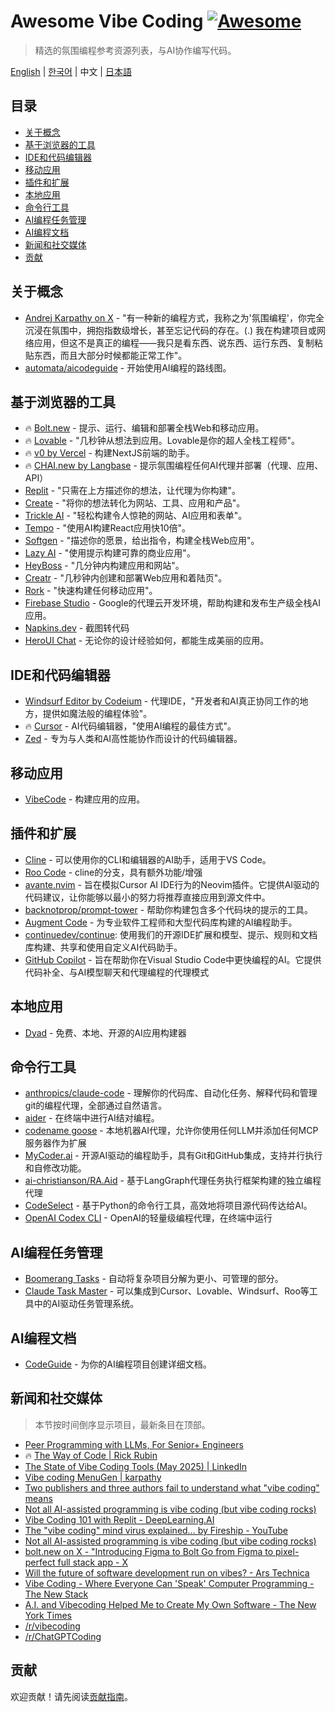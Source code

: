 # Awesome Vibe Coding [![Awesome](https://awesome.re/badge.svg)](https://awesome.re) <!-- omit in toc -->

> 精选的氛围编程参考资源列表，与AI协作编写代码。

[English](./README.md) | [한국어](./README-KR.md) | 中文 | [日本語](./README-JP.md)

## 目录 <!-- omit in toc -->

- [关于概念](#关于概念)
- [基于浏览器的工具](#基于浏览器的工具)
- [IDE和代码编辑器](#ide和代码编辑器)
- [移动应用](#移动应用)
- [插件和扩展](#插件和扩展)
- [本地应用](#本地应用)
- [命令行工具](#命令行工具)
- [AI编程任务管理](#ai编程任务管理)
- [AI编程文档](#ai编程文档)
- [新闻和社交媒体](#新闻和社交媒体)
- [贡献](#贡献)

## 关于概念

- [Andrej Karpathy on X](https://x.com/karpathy/status/1886192184808149383) - "有一种新的编程方式，我称之为'氛围编程'，你完全沉浸在氛围中，拥抱指数级增长，甚至忘记代码的存在。(.) 我在构建项目或网络应用，但这不是真正的编程——我只是看东西、说东西、运行东西、复制粘贴东西，而且大部分时候都能正常工作"。
- [automata/aicodeguide](https://github.com/automata/aicodeguide) - 开始使用AI编程的路线图。

## 基于浏览器的工具

- 🔥 [Bolt.new](https://bolt.new/) - 提示、运行、编辑和部署全栈Web和移动应用。
- 🔥 [Lovable](https://lovable.dev/) - "几秒钟从想法到应用。Lovable是你的超人全栈工程师"。
- 🔥 [v0 by Vercel](https://v0.dev/chat) - 构建NextJS前端的助手。
- 🔥 [CHAI.new by Langbase](https://chai.new) - 提示氛围编程任何AI代理并部署（代理、应用、API）
- [Replit](https://replit.com/) - "只需在上方描述你的想法，让代理为你构建"。
- [Create](https://www.create.xyz/) - "将你的想法转化为网站、工具、应用和产品"。
- [Trickle AI](https://www.trickle.so/) - "轻松构建令人惊艳的网站、AI应用和表单"。
- [Tempo](https://www.tempo.new/) - "使用AI构建React应用快10倍"。
- [Softgen](https://softgen.ai/) - "描述你的愿景，给出指令，构建全栈Web应用"。
- [Lazy AI](https://getlazy.ai/) - "使用提示构建可靠的商业应用"。
- [HeyBoss](https://www.heyboss.xyz/) - "几分钟内构建应用和网站"。
- [Creatr](https://getcreatr.com/) - "几秒钟内创建和部署Web应用和着陆页"。
- [Rork](https://rork.app/) - "快速构建任何移动应用"。
- [Firebase Studio](https://studio.firebase.google.com/) - Google的代理云开发环境，帮助构建和发布生产级全栈AI应用。
- [Napkins.dev](https://www.napkins.dev/) - 截图转代码
- [HeroUI Chat](https://heroui.chat/) - 无论你的设计经验如何，都能生成美丽的应用。

## IDE和代码编辑器

- [Windsurf Editor by Codeium](https://codeium.com/windsurf) - 代理IDE，"开发者和AI真正协同工作的地方，提供如魔法般的编程体验"。
- 🔥 [Cursor](https://www.cursor.com/) - AI代码编辑器，"使用AI编程的最佳方式"。
- [Zed](https://zed.dev/) - 专为与人类和AI高性能协作而设计的代码编辑器。

## 移动应用

- [VibeCode](https://www.vibecodeapp.com/) - 构建应用的应用。

## 插件和扩展

- [Cline](https://cline.bot/) - 可以使用你的CLI和编辑器的AI助手，适用于VS Code。
- [Roo Code](https://github.com/RooVetGit/Roo-Code) - cline的分支，具有额外功能/增强
- [avante.nvim](https://github.com/yetone/avante.nvim) - 旨在模拟Cursor AI IDE行为的Neovim插件。它提供AI驱动的代码建议，让你能够以最小的努力将推荐直接应用到源文件中。
- [backnotprop/prompt-tower](https://github.com/backnotprop/prompt-tower) - 帮助你构建包含多个代码块的提示的工具。
- [Augment Code](https://www.augmentcode.com/) - 为专业软件工程师和大型代码库构建的AI编程助手。
- [continuedev/continue](https://github.com/continuedev/continue): 使用我们的开源IDE扩展和模型、提示、规则和文档库构建、共享和使用自定义AI代码助手。
- [GitHub Copilot](https://github.com/features/copilot) - 旨在帮助你在Visual Studio Code中更快编程的AI。它提供代码补全、与AI模型聊天和代理编程的代理模式

## 本地应用
- [Dyad](https://www.dyad.sh/) - 免费、本地、开源的AI应用构建器

## 命令行工具

- [anthropics/claude-code](https://github.com/anthropics/claude-code) - 理解你的代码库、自动化任务、解释代码和管理git的编程代理，全部通过自然语言。
- [aider](https://aider.chat/) - 在终端中进行AI结对编程。
- [codename goose](https://block.github.io/goose/) - 本地机器AI代理，允许你使用任何LLM并添加任何MCP服务器作为扩展
- [MyCoder.ai](https://github.com/drivecore/mycoder) - 开源AI驱动的编程助手，具有Git和GitHub集成，支持并行执行和自修改功能。
- [ai-christianson/RA.Aid](https://github.com/ai-christianson/RA.Aid) - 基于LangGraph代理任务执行框架构建的独立编程代理
- [CodeSelect](https://github.com/maynetee/codeselect) - 基于Python的命令行工具，高效地将项目源代码传达给AI。
- [OpenAI Codex CLI](https://github.com/openai/codex) - OpenAI的轻量级编程代理，在终端中运行

## AI编程任务管理

- [Boomerang Tasks](https://docs.roocode.com/features/boomerang-tasks) - 自动将复杂项目分解为更小、可管理的部分。
- [Claude Task Master](https://github.com/eyaltoledano/claude-task-master) - 可以集成到Cursor、Lovable、Windsurf、Roo等工具中的AI驱动任务管理系统。

## AI编程文档

- [CodeGuide](https://www.codeguide.dev/) - 为你的AI编程项目创建详细文档。

## 新闻和社交媒体

> 本节按时间倒序显示项目，最新条目在顶部。

- [Peer Programming with LLMs, For Senior+ Engineers](https://pmbanugo.me/blog/peer-programming-with-llms)
- 🔥 [The Way of Code | Rick Rubin](https://www.thewayofcode.com/)
- [The State of Vibe Coding Tools (May 2025) | LinkedIn](https://www.linkedin.com/pulse/state-vibe-coding-tools-may-2025-nufar-gaspar-x1znf/?trackingId=iJSsdxE4R9OECPT43FtBww%3D%3D)
- [Vibe coding MenuGen | karpathy](https://karpathy.bearblog.dev/vibe-coding-menugen/)
- [Two publishers and three authors fail to understand what "vibe coding" means](https://simonwillison.net/2025/May/1/not-vibe-coding/)
- [Not all AI-assisted programming is vibe coding (but vibe coding rocks)](https://simonwillison.net/2025/Mar/19/vibe-coding/)
- [Vibe Coding 101 with Replit - DeepLearning.AI](https://www.deeplearning.ai/short-courses/vibe-coding-101-with-replit/)
- [The "vibe coding" mind virus explained… by Fireship - YouTube](https://www.youtube.com/watch?v=Tw18-4U7mts)
- [Not all AI-assisted programming is vibe coding (but vibe coding rocks)](https://simonwillison.net/2025/Mar/19/vibe-coding/)
- [bolt.new on X - "Introducing Figma to Bolt Go from Figma to pixel-perfect full stack app - X](https://x.com/boltdotnew/status/1900197121829331158)
- [Will the future of software development run on vibes? - Ars Technica](https://arstechnica.com/ai/2025/03/is-vibe-coding-with-ai-gnarly-or-reckless-maybe-some-of-both/)
- [Vibe Coding - Where Everyone Can 'Speak' Computer Programming - The New Stack](https://thenewstack.io/vibe-coding-where-everyone-can-speak-computer-programming/)
- [A.I. and Vibecoding Helped Me to Create My Own Software - The New York Times](https://www.nytimes.com/2025/02/27/technology/personaltech/vibecoding-ai-software-programming.html)
- [/r/vibecoding](https://www.reddit.com/r/vibecoding/)
- [/r/ChatGPTCoding](https://www.reddit.com/r/ChatGPTCoding/)

## 贡献

欢迎贡献！请先阅读[贡献指南](./contributing.md)。
